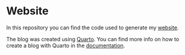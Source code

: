 # Website

<!-- badges: start -->

<!-- badges: end -->

In this repository you can find the code used to generate my [website](http://clementrieux.com/).

The blog was created using [Quarto](https://quarto.org/). You can find more info on how to create a blog with Quarto in the [documentation](https://quarto.org/docs/websites/website-blog.html).
